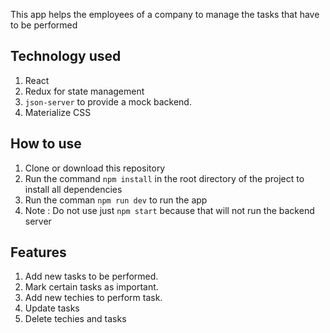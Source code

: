 This app helps the employees of a company to manage the tasks that have to be performed

## Technology used
  1. React
  2. Redux for state management
  3. `json-server` to provide a mock backend.
  4. Materialize CSS 
 
## How to use
  1. Clone or download this repository
  2. Run the command `npm install` in the root directory of the project to install all dependencies
  3. Run the comman `npm run dev` to run the app 
  4. Note : Do not use just `npm start` because that will not run the backend server
  
## Features
  1. Add new tasks to be performed.
  2. Mark certain tasks as important.
  3. Add new techies to perform task.
  4. Update tasks
  5. Delete techies and tasks
